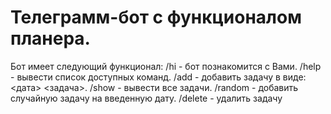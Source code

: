 # Телеграмм-бот с функционалом планера.

Бот имеет следующий функционал:
/hi - бот познакомится с Вами.
/help - вывести список доступных команд.
/add - добавить задачу в виде: <дата> <задача>.
/show - вывести все задачи.
/random - добавить случайную задачу на введенную дату.
/delete - удалить задачу
